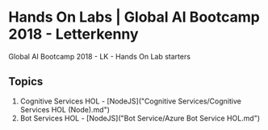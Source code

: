 # Hands On Labs  | Global AI Bootcamp 2018 - Letterkenny 
Global AI Bootcamp 2018 - LK - Hands On Lab starters

## Topics 
1. Cognitive Services HOL  - [NodeJS]("Cognitive Services/Cognitive Services HOL (Node).md")
2. Bot Services HOL   - [NodeJS]("Bot Service/Azure Bot Service HOL.md")

